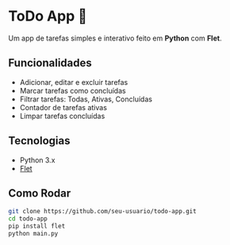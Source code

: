 # ToDo App 📝

Um app de tarefas simples e interativo feito em **Python** com **Flet**.

## Funcionalidades
- Adicionar, editar e excluir tarefas  
- Marcar tarefas como concluídas  
- Filtrar tarefas: Todas, Ativas, Concluídas  
- Contador de tarefas ativas  
- Limpar tarefas concluídas  

## Tecnologias
- Python 3.x  
- [Flet](https://flet.dev/)  

## Como Rodar
```bash
git clone https://github.com/seu-usuario/todo-app.git
cd todo-app
pip install flet
python main.py

 
 

